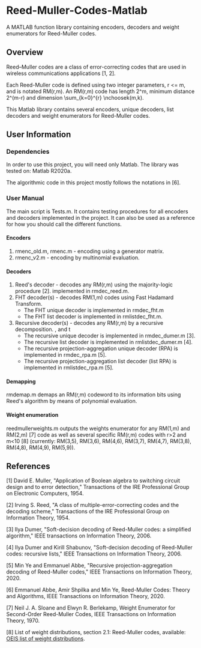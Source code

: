 # Reed-Muller-Codes-Matlab
A MATLAB function library containing encoders, decoders and weight enumerators for Reed-Muller codes.

## Overview
Reed–Muller codes are a class of error-correcting codes that are used in wireless communications applications [1, 2].

Each Reed-Muller code is defined using two integer parameters, r <= m, and is notated RM(r,m). 
An RM(r,m) code has length 2^m, minimum distance 2^(m-r) and dimension \sum_{k=0}^{r} \nchoosek(m,k).

This Matlab library contains several encoders, unique decoders, list decoders and weight enumerators for Reed-Muller codes.

## User Information
### Dependencies
In order to use this project, you will need only Matlab. The library was tested on: Matlab R2020a.

The algorithmic code in this project mostly follows the notations in [6].

### User Manual
The main script is Tests.m. 
It contains testing procedures for all encoders and decoders implemented in the project. 
It can also be used as a reference for how you should call the different functions.

#### Encoders
1. rmenc_old.m, rmenc.m - encoding using a generator matrix.
2. rmenc_v2.m - encoding by multinomial evaluation.

#### Decoders
1. Reed's decoder - decodes any RM(r,m) using the majority-logic procedure [2]. implemented in rmdec_reed.m.
2. FHT decoder(s) - decodes RM(1,m) codes using Fast Hadamard Transform. 
   - The FHT unique decoder is implemented in rmdec_fht.m
   - The FHT list decoder is implemented in rmlistdec_fht.m.
3. Recursive decoder(s) - decodes any RM(r,m) by a recursive decomposition. , and t
   - The recursive unique decoder is implemented in rmdec_dumer.m [3].
   - The recursive list decoder is implemented in rmlistdec_dumer.m [4].
   - The recursive projection-aggregation unique decoder (RPA) is implemented in rmdec_rpa.m [5].
   - The recursive projection-aggregation list decoder (list RPA) is implemented in rmlistdec_rpa.m [5].

#### Demapping
rmdemap.m demaps an RM(r,m) codeword to its information bits using Reed's algorithm by means of polynomial evaluation.

#### Weight enumeration
reedmullerweights.m outputs the weights enumerator for any RM(1,m) and RM(2,m) [7] code as well as several specific RM(r,m) codes 
with r>2 and m<10 [8] (currently: RM(3,5), RM(3,6), RM(4,6), RM(3,7), RM(4,7), RM(3,8), RM(4,8), RM(4,9), RM(5,9)).

## References
[1] David E. Muller, "Application of Boolean algebra to switching circuit design and to error detection," Transactions of the IRE Professional Group on Electronic Computers, 1954.

[2] Irving S. Reed, "A class of multiple-error-correcting codes and the decoding scheme," Transactions of the IRE Professional Group on Information Theory, 1954.

[3] Ilya Dumer, "Soft-decision decoding of Reed-Muller codes: a simplified algorithm," IEEE transactions on Information Theory, 2006.

[4] Ilya Dumer and Kirill Shabunov, "Soft-decision decoding of Reed-Muller codes: recursive lists," IEEE Transactions on Information Theory, 2006.

[5] Min Ye and Emmanuel Abbe, "Recursive projection-aggregation decoding of Reed-Muller codes," IEEE Transactions on Information Theory, 2020.

[6] Emmanuel Abbe, Amir Shpilka and Min Ye, Reed-Muller Codes: Theory and Algorithms, IEEE Transactions on Information Theory, 2020.

[7] Neil J. A. Sloane and Elwyn R. Berlekamp, Weight Enumerator for Second-Order Reed-Muller Codes, IEEE Transactions on Information Theory, 1970.

[8] List of weight distributions, section 2.1: Reed-Muller codes, available: [OEIS list of weight distributions](http://oeis.org/wiki/List_of_weight_distributions#Reed-M.C3.BCller_codes).
